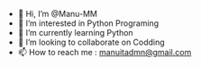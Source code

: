- 👋 Hi, I’m @Manu-MM
- 👀 I’m interested in Python Programing
- 🌱 I’m currently learning Python
- 💞️ I’m looking to collaborate on Codding
- 📫 How to reach me : manuitadmn@gmail.com

<!---
Manu-MM/Manu-MM is a ✨ special ✨ repository because its `README.md` (this file) appears on your GitHub profile.
You can click the Preview link to take a look at your changes.
--->
